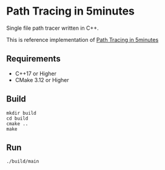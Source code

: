 # Path Tracing in 5minutes

Single file path tracer written in C++.

This is reference implementation of [Path Tracing in 5minutes](https://speakerdeck.com/yumcyawiz/path-tracing-in-5-minutes)

## Requirements

* C++17 or Higher
* CMake 3.12 or Higher

## Build

```
mkdir build
cd build
cmake ..
make
```

## Run

```
./build/main
```